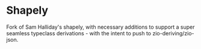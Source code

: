 # Shapely

Fork of Sam Halliday's shapely, with necessary additions to support a super seamless typeclass derivations -
with the intent to push to zio-deriving/zio-json.
